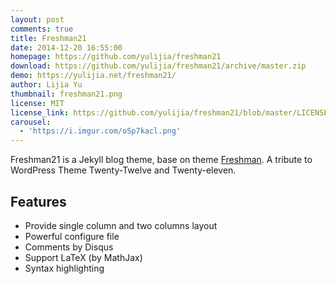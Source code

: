 ```yaml
---
layout: post
comments: true
title: Freshman21
date: 2014-12-20 16:55:00
homepage: https://github.com/yulijia/freshman21
download: https://github.com/yulijia/freshman21/archive/master.zip
demo: https://yulijia.net/freshman21/
author: Lijia Yu
thumbnail: freshman21.png
license: MIT
license_link: https://github.com/yulijia/freshman21/blob/master/LICENSE
carousel:
  - 'https://i.imgur.com/oSp7kacl.png'
---
```


Freshman21 is a Jekyll blog theme, base on theme [Freshman](https://github.com/yulijia/freshman).
A tribute to WordPress Theme Twenty-Twelve and Twenty-eleven.

## Features

* Provide single column and two columns layout
* Powerful configure file
* Comments by Disqus
* Support LaTeX (by MathJax)
* Syntax highlighting
